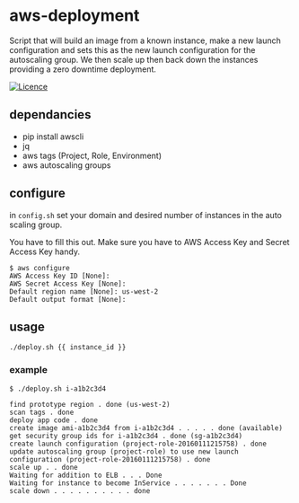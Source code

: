 # aws-deployment

Script that will build an image from a known instance, make a new launch configuration and sets this as the new launch configuration for the autoscaling group.  We then scale up then back down the instances providing a zero downtime deployment.

[![Licence](https://img.shields.io/badge/Licence-ISC-blue.svg)](https://opensource.org/licenses/ISC)

## dependancies
 * pip install awscli
 * jq
 * aws tags (Project, Role, Environment)
 * aws autoscaling groups

## configure
in `config.sh` set your domain and desired number of instances in the auto scaling group.

You have to fill this out. Make sure you have to AWS Access Key and Secret Access Key handy.

```
$ aws configure
AWS Access Key ID [None]:
AWS Secret Access Key [None]:
Default region name [None]: us-west-2
Default output format [None]:
```

## usage
```
./deploy.sh {{ instance_id }}
```
### example
```
$ ./deploy.sh i-a1b2c3d4

find prototype region . done (us-west-2)
scan tags . done
deploy app code . done
create image ami-a1b2c3d4 from i-a1b2c3d4 . . . . . done (available)
get security group ids for i-a1b2c3d4 . done (sg-a1b2c3d4)
create launch configuration (project-role-20160111215758) . done
update autoscaling group (project-role) to use new launch configuration (project-role-20160111215758) . done
scale up . . done
Waiting for addition to ELB . . . Done
Waiting for instance to become InService . . . . . . . Done
scale down . . . . . . . . . . done
```
